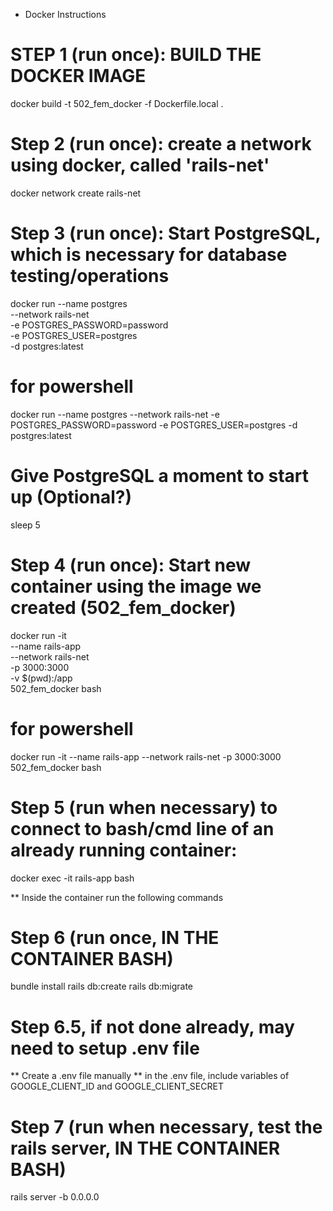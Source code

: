 * Docker Instructions

# STEP 1 (run once): BUILD THE DOCKER IMAGE
docker build -t 502_fem_docker -f Dockerfile.local .


# Step 2 (run once): create a network using docker, called 'rails-net'
docker network create rails-net

# Step 3 (run once): Start PostgreSQL, which is necessary for database testing/operations
docker run --name postgres \
  --network rails-net \
  -e POSTGRES_PASSWORD=password \
  -e POSTGRES_USER=postgres \
  -d postgres:latest
# for powershell
docker run --name postgres --network rails-net -e POSTGRES_PASSWORD=password -e POSTGRES_USER=postgres -d postgres:latest


# Give PostgreSQL a moment to start up (Optional?)
sleep 5

# Step 4 (run once): Start new container using the image we created (502_fem_docker)
docker run -it \
  --name rails-app \
  --network rails-net \
  -p 3000:3000 \
  -v $(pwd):/app \
  502_fem_docker bash
# for powershell
docker run -it --name rails-app --network rails-net -p 3000:3000 502_fem_docker bash

# Step 5 (run when necessary) to connect to bash/cmd line of an already running container:
docker exec -it rails-app bash

** Inside the container run the following commands
# Step 6 (run once, IN THE CONTAINER BASH)
bundle install
rails db:create
rails db:migrate

# Step 6.5, if not done already, may need to setup .env file
** Create a .env file manually
** in the .env file, include variables of GOOGLE_CLIENT_ID and GOOGLE_CLIENT_SECRET

# Step 7 (run when necessary, test the rails server, IN THE CONTAINER BASH)
rails server -b 0.0.0.0